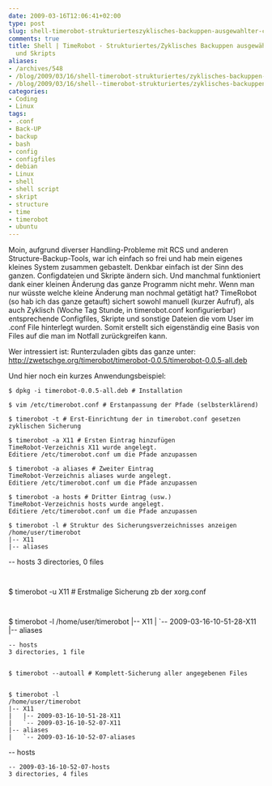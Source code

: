 ```yaml
---
date: 2009-03-16T12:06:41+02:00
type: post
slug: shell-timerobot-strukturierteszyklisches-backuppen-ausgewahlter-configs-und-skripts
comments: true
title: Shell | TimeRobot - Strukturiertes/Zyklisches Backuppen ausgewählter Configs
  und Skripts
aliases:
- /archives/548
- /blog/2009/03/16/shell-timerobot-strukturiertes/zyklisches-backuppen-ausgew%C3%A4hlter-configs-und-skripts/
- /blog/2009/03/16/shell--timerobot-strukturiertes/zyklisches-backuppen-ausgew%C3%A4hlter-configs-und-skripts/
categories:
- Coding
- Linux
tags:
- .conf
- Back-UP
- backup
- bash
- config
- configfiles
- debian
- Linux
- shell
- shell script
- skript
- structure
- time
- timerobot
- ubuntu
---
```


Moin,
aufgrund diverser Handling-Probleme mit RCS und anderen Structure-Backup-Tools, war ich einfach so frei und hab mein eigenes kleines System zusammen gebastelt. Denkbar einfach ist der Sinn des ganzen. Configdateien und Skripte ändern sich. Und manchmal funktioniert dank einer kleinen Änderung das ganze Programm nicht mehr. Wenn man nur wüsste welche kleine Änderung man nochmal getätigt hat? TimeRobot (so hab ich das ganze getauft) sichert sowohl manuell (kurzer Aufruf), als auch Zyklisch (Woche Tag Stunde, in timerobot.conf konfigurierbar) entsprechende Configfiles, Skripte und sonstige Dateien die vom User im .conf File hinterlegt wurden. Somit erstellt sich eigenständig eine Basis von Files auf die man im Notfall zurückgreifen kann.

Wer intressiert ist:
Runterzuladen gibts das ganze unter: [http://zwetschge.org/timerobot/timerobot-0.0.5/timerobot-0.0.5-all.deb
](http://zwetschge.org/timerobot/timerobot-0.0.5/timerobot-0.0.5-all.deb)

Und hier noch ein kurzes Anwendungsbeispiel:

```
$ dpkg -i timerobot-0.0.5-all.deb # Installation
```


```
$ vim /etc/timerobot.conf # Erstanpassung der Pfade (selbsterklärend)
```


```
$ timerobot -t # Erst-Einrichtung der in timerobot.conf gesetzen zyklischen Sicherung
```


```
$ timerobot -a X11 # Ersten Eintrag hinzufügen
TimeRobot-Verzeichnis X11 wurde angelegt.
Editiere /etc/timerobot.conf um die Pfade anzupassen
```


```
$ timerobot -a aliases # Zweiter Eintrag
TimeRobot-Verzeichnis aliases wurde angelegt.
Editiere /etc/timerobot.conf um die Pfade anzupassen
```


```
$ timerobot -a hosts # Dritter Eintrag (usw.)
TimeRobot-Verzeichnis hosts wurde angelegt.
Editiere /etc/timerobot.conf um die Pfade anzupassen
```


```
$ timerobot -l # Struktur des Sicherungsverzeichnisses anzeigen
/home/user/timerobot
|-- X11
|-- aliases
```
-- hosts
3 directories, 0 files
```


```
$ timerobot -u X11 # Erstmalige Sicherung zb der xorg.conf
```


```
$ timerobot -l
/home/user/timerobot
|-- X11
|   `-- 2009-03-16-10-51-28-X11
|-- aliases
```
-- hosts
3 directories, 1 file
```


```

$ timerobot --autoall # Komplett-Sicherung aller angegebenen Files
```


```

$ timerobot -l
/home/user/timerobot
|-- X11
|   |-- 2009-03-16-10-51-28-X11
|   `-- 2009-03-16-10-52-07-X11
|-- aliases
|   `-- 2009-03-16-10-52-07-aliases
```
-- hosts
```
-- 2009-03-16-10-52-07-hosts
3 directories, 4 files
```

